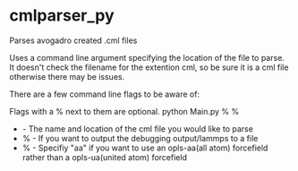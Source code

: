 # cmlparser_py
Parses avogadro created .cml files

Uses a command line argument specifying the location of the file to parse.
It doesn't check the filename for the extention cml, so be sure it is a cml
file otherwise there may be issues.

There are a few command line flags to be aware of:

Flags with a % next to them are optional.
python Main.py <cml-filename> %<output-filename> %<aa>
*  <cml-filename> - The name and location of the cml file you would like to parse
*  %<output-filename> - If you want to output the debugging output/lammps to a file
*  %<aa> - Specifiy "aa" if you want to use an opls-aa(all atom) forcefield rather than a opls-ua(united atom) forcefield
